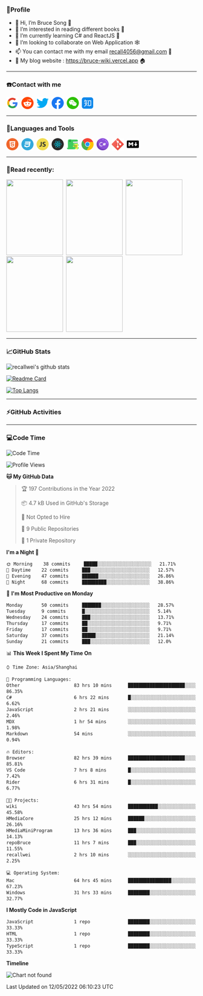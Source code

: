 ### 🦁️Profile

- 👋 Hi, I’m Bruce Song 🦁️
- 👀 I’m interested in reading different books 📖
- 🌱 I’m currently learning C# and ReactJS 🚀
- 💞️ I’m looking to collaborate on Web Application 🕸️
- 📫 You can contact me with my email recall4056@gmail.com 📮
- 📖 My blog website : https://bruce-wiki.vercel.app 🏠

---

### ☎️Contact with me

<img height="32" width="32" src="/img/google.png"/>&nbsp;
<img height="32" width="32" src="/img/reddit.png"/>&nbsp;
<img height="32" width="32" src="/img/twitter.png"/>&nbsp;
<img height="32" width="32" src="/img/facebook.png"/>&nbsp;
<img height="32" width="32" src="/img/wechat.png"/>&nbsp;
<img height="32" width="32" src="/img/zhihu.png"/>&nbsp;

---

### 🚀Languages and Tools

<a href="https://bruce-wiki.vercel.app/docs/front-end/html" target="_blank" rel="noreferrer noopener"><img height="32" width="32" src="/img/html.png"/></a>&nbsp;
<a href="https://bruce-wiki.vercel.app/docs/front-end/css" target="_blank" rel="noreferrer noopener"><img height="32" width="32" src="/img/css.png"/></a>&nbsp;
<a href="https://bruce-wiki.vercel.app/docs/front-end/javascript" target="_blank" rel="noreferrer noopener"><img height="32" width="32" src="/img/javascript.png"/></a>&nbsp;
<a href="https://bruce-wiki.vercel.app/docs/front-end/react" target="_blank" rel="noreferrer noopener"><img height="32" width="32" src="/img/react.png"/></a>&nbsp;
<a href="https://bruce-wiki.vercel.app/docs/front-end/react" target="_blank" rel="noreferrer noopener"><img height="32" width="32" src="/img/docusaurus.png"/></a>&nbsp;
<img height="32" width="32" src="/img/chrome.png"/>&nbsp;
<img height="32" width="32" src="/img/csharp.png"/>&nbsp;
<img height="32" width="32" src="/img/git.png"/>&nbsp;
<a href="https://bruce-wiki.vercel.app/docs/front-end/markdown" target="_blank" rel="noreferrer noopener"><img height="32" width="32" src="/img/markdown.png"/></a>&nbsp;

<!-- <img height="32" width="32" src="https://simpleicons.org/icons/microsoft.svg"/>&nbsp;
<img height="32" width="32" src="https://simpleicons.org/icons/microsoftazure.svg"/>&nbsp;
<img height="32" width="32" src="https://simpleicons.org/icons/azuredevops.svg"/>&nbsp;
<img height="32" width="32" src="https://simpleicons.org/icons/visualstudio.svg"/>&nbsp;
<img height="32" width="32" src="https://simpleicons.org/icons/visualstudiocode.svg"/>&nbsp;
<img height="32" width="32" src="https://simpleicons.org/icons/dotnet.svg"/>&nbsp;
<img height="32" width="32" src="https://simpleicons.org/icons/microsoftsqlserver.svg"/>&nbsp;
<img height="32" width="32" src="https://simpleicons.org/icons/nodedotjs.svg"/>&nbsp;
<img height="32" width="32" src="https://simpleicons.org/icons/npm.svg"/>&nbsp;
<img height="32" width="32" src="https://simpleicons.org/icons/webpack.svg"/>&nbsp;
<img height="32" width="32" src="https://simpleicons.org/icons/swagger.svg"/>&nbsp;
<img height="32" width="32" src="https://simpleicons.org/icons/bootstrap.svg"/>&nbsp;
<img height="32" width="32" src="https://simpleicons.org/icons/jest.svg">&nbsp;
<img height="32" width="32" src="https://simpleicons.org/icons/github.svg"/>&nbsp; -->

---

### 📖Read recently:

<img height="200" width="150" src="https://img9.doubanio.com/view/subject/s/public/s27283822.jpg"/>&nbsp;
<img height="200" width="150" src="https://img9.doubanio.com/view/subject/l/public/s33524212.jpg"/>&nbsp;
<img height="200" width="150" src="https://img9.doubanio.com/view/subject/m/public/s33460221.jpg"/>&nbsp;
<img height="200" width="150" src="https://img3.doubanio.com/view/subject/l/public/s8958650.jpg"/>&nbsp;
<img height="200" width="150" src="https://img3.doubanio.com/view/subject/l/public/s29820180.jpg"/>&nbsp;

---

### 📈GitHub Stats

![recallwei's github stats](https://github-readme-stats.vercel.app/api?username=recallwei&show_icons=true&theme=dracula&count_private=true&include_all_commits)

<!---
repository 卡片
--->

[![Readme Card](https://github-readme-stats.vercel.app/api/pin/?username=recallwei&repo=recallwei&theme=dracula)](https://github.com/recallwei/daily)

<!---
repository 常用语言 layout=compact（紧凑布局）
--->

[![Top Langs](https://github-readme-stats.vercel.app/api/top-langs/?username=recallwei&layout=compact&theme=dracula)](https://github.com/recallwei/daily)

---

### ⚡️GitHub Activities

<!--START_SECTION:activity-->

<!--END_SECTION:activity-->

---

### 💻Code Time

<!--START_SECTION:waka-->
![Code Time](http://img.shields.io/badge/Code%20Time-0%20secs-blue)

![Profile Views](http://img.shields.io/badge/Profile%20Views-53-blue)

**🐱 My GitHub Data** 

> 🏆 197 Contributions in the Year 2022
 > 
> 📦 4.7 kB Used in GitHub's Storage 
 > 
> 🚫 Not Opted to Hire
 > 
> 📜 9 Public Repositories 
 > 
> 🔑 1 Private Repository 
 > 
**I'm a Night 🦉** 

```text
🌞 Morning    38 commits     █████░░░░░░░░░░░░░░░░░░░░   21.71% 
🌆 Daytime    22 commits     ███░░░░░░░░░░░░░░░░░░░░░░   12.57% 
🌃 Evening    47 commits     ██████░░░░░░░░░░░░░░░░░░░   26.86% 
🌙 Night      68 commits     █████████░░░░░░░░░░░░░░░░   38.86%

```
📅 **I'm Most Productive on Monday** 

```text
Monday       50 commits     ███████░░░░░░░░░░░░░░░░░░   28.57% 
Tuesday      9 commits      █░░░░░░░░░░░░░░░░░░░░░░░░   5.14% 
Wednesday    24 commits     ███░░░░░░░░░░░░░░░░░░░░░░   13.71% 
Thursday     17 commits     ██░░░░░░░░░░░░░░░░░░░░░░░   9.71% 
Friday       17 commits     ██░░░░░░░░░░░░░░░░░░░░░░░   9.71% 
Saturday     37 commits     █████░░░░░░░░░░░░░░░░░░░░   21.14% 
Sunday       21 commits     ███░░░░░░░░░░░░░░░░░░░░░░   12.0%

```


📊 **This Week I Spent My Time On** 

```text
⌚︎ Time Zone: Asia/Shanghai

💬 Programming Languages: 
Other                    83 hrs 10 mins      █████████████████████░░░░   86.35% 
C#                       6 hrs 22 mins       █░░░░░░░░░░░░░░░░░░░░░░░░   6.62% 
JavaScript               2 hrs 21 mins       ░░░░░░░░░░░░░░░░░░░░░░░░░   2.46% 
MDX                      1 hr 54 mins        ░░░░░░░░░░░░░░░░░░░░░░░░░   1.98% 
Markdown                 54 mins             ░░░░░░░░░░░░░░░░░░░░░░░░░   0.94%

🔥 Editors: 
Browser                  82 hrs 39 mins      █████████████████████░░░░   85.81% 
VS Code                  7 hrs 8 mins        █░░░░░░░░░░░░░░░░░░░░░░░░   7.42% 
Rider                    6 hrs 31 mins       █░░░░░░░░░░░░░░░░░░░░░░░░   6.77%

🐱‍💻 Projects: 
wiki                     43 hrs 54 mins      ███████████░░░░░░░░░░░░░░   45.58% 
HMediaCore               25 hrs 12 mins      ██████░░░░░░░░░░░░░░░░░░░   26.16% 
HMediaMiniProgram        13 hrs 36 mins      ███░░░░░░░░░░░░░░░░░░░░░░   14.13% 
repoBruce                11 hrs 7 mins       ███░░░░░░░░░░░░░░░░░░░░░░   11.55% 
recallwei                2 hrs 10 mins       ░░░░░░░░░░░░░░░░░░░░░░░░░   2.25%

💻 Operating System: 
Mac                      64 hrs 45 mins      ████████████████░░░░░░░░░   67.23% 
Windows                  31 hrs 33 mins      ████████░░░░░░░░░░░░░░░░░   32.77%

```

**I Mostly Code in JavaScript** 

```text
JavaScript               1 repo              ████████░░░░░░░░░░░░░░░░░   33.33% 
HTML                     1 repo              ████████░░░░░░░░░░░░░░░░░   33.33% 
TypeScript               1 repo              ████████░░░░░░░░░░░░░░░░░   33.33%

```


**Timeline**

![Chart not found](https://raw.githubusercontent.com/recallwei/recallwei/main/charts/bar_graph.png) 


 Last Updated on 12/05/2022 06:10:23 UTC
<!--END_SECTION:waka-->
<!---
recallwei/recallwei is a ✨ special ✨ repository because its `README.md` (this file) appears on your GitHub profile.
You can click the Preview link to take a look at your changes.
--->
